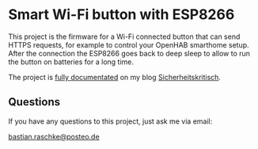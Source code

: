 # Smart Wi-Fi button with ESP8266

This project is the firmware for a Wi-Fi connected button that can send HTTPS requests, for example to control your OpenHAB smarthome setup. After the connection the ESP8266 goes back to deep sleep to allow to run the button on batteries for a long time.  

The project is [fully documentated](https://sicherheitskritisch.de/2017/03/build-your-own-smart-wi-fi-button-for-9-euros-en/) on my blog [Sicherheitskritisch](https://sicherheitskritisch.de).

## Questions

If you have any questions to this project, just ask me via email:

<bastian.raschke@posteo.de>
